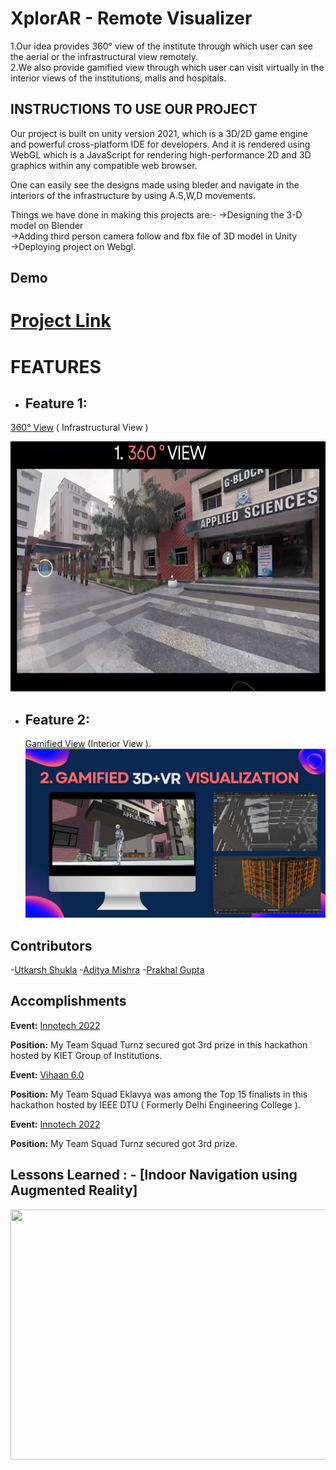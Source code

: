 <!-- which  -->
# XplorAR - Remote Visualizer
 
1.Our idea provides 360° view of the institute through which user can see the aerial or the infrastructural view remotely. </br>
2.We also provide gamified view through which user can visit virtually in the interior views of the institutions, malls and hospitals.

 
## INSTRUCTIONS TO USE OUR PROJECT

Our project is built on unity version 2021, which is a 3D/2D game engine and powerful cross-platform IDE for developers. And it is rendered using WebGL which is a JavaScript for rendering high-performance 2D and 3D graphics within any compatible web browser.

One can easily see the designs made using bleder and navigate in the interiors of the infrastructure by using A.S,W,D movements.

Things we have done in making this projects are:- 
->Designing the 3-D model on Blender </br>
->Adding third person camera follow and fbx file of 3D model in Unity </br>
->Deploying project on Webgl. </br>



## Demo
# [Project Link](https://xplorar.netlify.app/)


# FEATURES
 - ## **Feature 1:**  </br>
  [ 360° View](https://orbix360.com/t/OFYPMIMh76hoqUEmXUrBTiHfPrw1/6462557812424704) ( Infrastructural View )

<img src ="1.png" width ="700" height = "400">


- ## **Feature 2:** </br>
  [Gamified View](https://thunderous-sherbet-80b45f.netlify.app/) (Interior View ).
   ![](2.png)

## Contributors


-[Utkarsh Shukla](https://github.com/kapilsingh2003)
-[Aditya Mishra](https://github.com/kapilsingh2003)
-[Prakhal Gupta](https://github.com/kapilsingh2003)

## Accomplishments


**Event:**  [Innotech 2022](https://innotech.kiet.edu/)

**Position:** My Team Squad Turnz secured got 3rd prize in this hackathon hosted by KIET Group of Institutions.

**Event:**  [Vihaan 6.0 ](https://vihaan.ieeedtu.in/)

**Position:** My Team Squad Eklavya was among the Top 15 finalists in this hackathon hosted by IEEE DTU ( Formerly Delhi Engineering College ).

**Event:**  [Innotech 2022](https://innotech.kiet.edu/)

**Position:** My Team Squad Turnz secured got 3rd prize.


## Lessons Learned :  - [Indoor Navigation using Augmented Reality]

<img src = "ab.gif" width = "700" height = "400">

